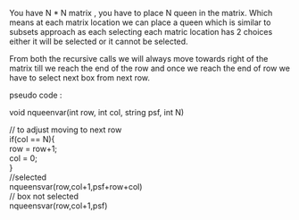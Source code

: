 You have N * N matrix , you have to place N queen in the matrix. Which means at each matrix location we can place a queen which is similar to subsets approach as each selecting 
each matric location has 2 choices either it will be selected or it cannot be selected.

From both the recursive calls we will always move towards right of the matrix till we reach the end of the row and once we reach the end of row we have to select next box from next row.<br/>

pseudo code :<br/>

void nqueenvar(int row, int col, string psf, int N) <br/>

// to adjust moving to next row<br/>
if(col == N){<br/>
  row = row+1;<br/>
  col = 0;<br/>
}<br/>
//selected<br/>
nqueensvar(row,col+1,psf+row+col)<br/>
// box not selected<br/>
nqueensvar(row,col+1,psf)<br/>
